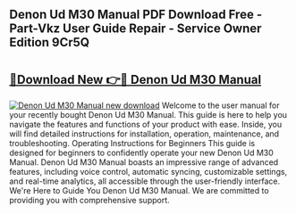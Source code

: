 ## Denon Ud M30 Manual PDF Download Free - Part-Vkz User Guide Repair - Service Owner Edition 9Cr5Q

# <h2><a href="http://cf2569.oget.top/?id=Denon+Ud+M30+Manual">🔗Download New 👉🔴 Denon Ud M30 Manual</a></h2>

[![Denon Ud M30 Manual new download](https://i.imgur.com/5g1atiW.png)](http://cf2569.oget.top/?id=Denon+Ud+M30+Manual)
Welcome to the user manual for your recently bought Denon Ud M30 Manual. This guide is here to help you navigate the features and functions of your product with ease. Inside, you will find detailed instructions for installation, operation, maintenance, and troubleshooting. Operating Instructions for Beginners This guide is designed for beginners to confidently operate your new Denon Ud M30 Manual. Denon Ud M30 Manual boasts an impressive range of advanced features, including voice control, automatic syncing, customizable settings, and real-time analytics, all accessible through the user-friendly interface. We're Here to Guide You Denon Ud M30 Manual. We are committed to providing you with comprehensive support.
